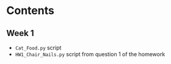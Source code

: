 # Contents
## Week 1
- `Cat_Food.py` script
- `HW1_Chair_Nails.py` script from question 1 of the homework
